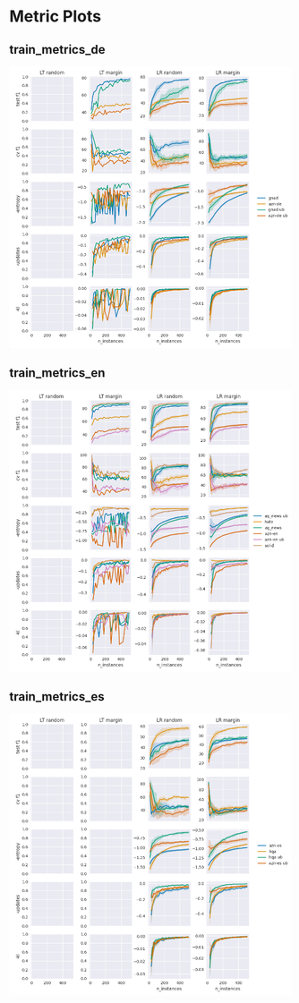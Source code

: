 # Metric Plots

## train_metrics_de

![train_metrics_de](plots/metrics/train_metrics_de.png)

## train_metrics_en

![train_metrics_en](plots/metrics/train_metrics_en.png)

## train_metrics_es

![train_metrics_es](plots/metrics/train_metrics_es.png)


